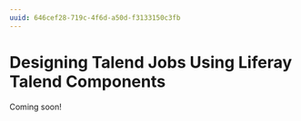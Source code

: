 ```yaml
---
uuid: 646cef28-719c-4f6d-a50d-f3133150c3fb
---
```

# Designing Talend Jobs Using Liferay Talend Components

Coming soon!
